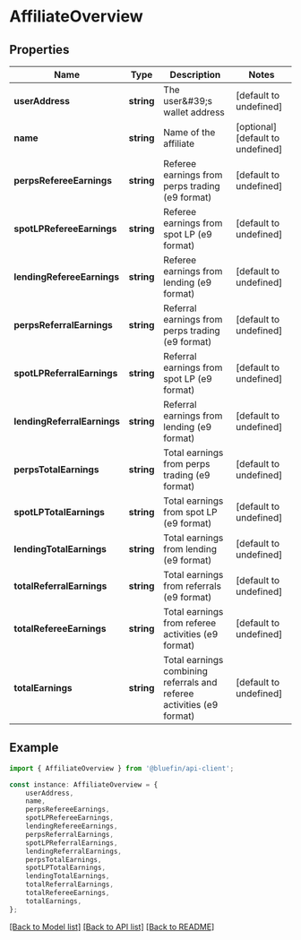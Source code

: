 # AffiliateOverview


## Properties

Name | Type | Description | Notes
------------ | ------------- | ------------- | -------------
**userAddress** | **string** | The user\&#39;s wallet address | [default to undefined]
**name** | **string** | Name of the affiliate | [optional] [default to undefined]
**perpsRefereeEarnings** | **string** | Referee earnings from perps trading (e9 format) | [default to undefined]
**spotLPRefereeEarnings** | **string** | Referee earnings from spot LP (e9 format) | [default to undefined]
**lendingRefereeEarnings** | **string** | Referee earnings from lending (e9 format) | [default to undefined]
**perpsReferralEarnings** | **string** | Referral earnings from perps trading (e9 format) | [default to undefined]
**spotLPReferralEarnings** | **string** | Referral earnings from spot LP (e9 format) | [default to undefined]
**lendingReferralEarnings** | **string** | Referral earnings from lending (e9 format) | [default to undefined]
**perpsTotalEarnings** | **string** | Total earnings from perps trading (e9 format) | [default to undefined]
**spotLPTotalEarnings** | **string** | Total earnings from spot LP (e9 format) | [default to undefined]
**lendingTotalEarnings** | **string** | Total earnings from lending (e9 format) | [default to undefined]
**totalReferralEarnings** | **string** | Total earnings from referrals (e9 format) | [default to undefined]
**totalRefereeEarnings** | **string** | Total earnings from referee activities (e9 format) | [default to undefined]
**totalEarnings** | **string** | Total earnings combining referrals and referee activities (e9 format) | [default to undefined]

## Example

```typescript
import { AffiliateOverview } from '@bluefin/api-client';

const instance: AffiliateOverview = {
    userAddress,
    name,
    perpsRefereeEarnings,
    spotLPRefereeEarnings,
    lendingRefereeEarnings,
    perpsReferralEarnings,
    spotLPReferralEarnings,
    lendingReferralEarnings,
    perpsTotalEarnings,
    spotLPTotalEarnings,
    lendingTotalEarnings,
    totalReferralEarnings,
    totalRefereeEarnings,
    totalEarnings,
};
```

[[Back to Model list]](../README.md#documentation-for-models) [[Back to API list]](../README.md#documentation-for-api-endpoints) [[Back to README]](../README.md)
